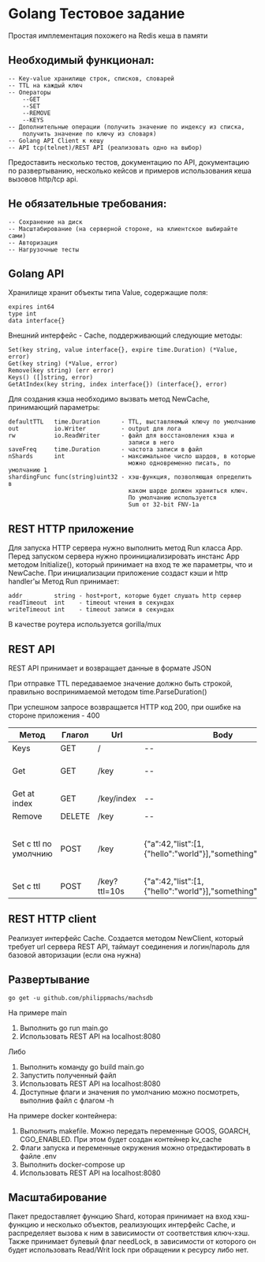 # Golang Тестовое задание

Простая имплементация похожего на Redis кеша в памяти

## Необходимый функционал:
```
-- Key-value хранилище строк, списков, словарей
-- TTL на каждый ключ
-- Операторы
    --GET
    --SET
    --REMOVE
    --KEYS
-- Дополнительные операции (получить значение по индексу из списка,
    получить значение по ключу из словаря)
-- Golang API Client к кешу
-- API tcp(telnet)/REST API (реализовать одно на выбор)
```
Предоставить несколько тестов, документацию по API,
документацию по развертыванию, несколько кейсов
и примеров использования кеша вызовов http/tcp api.

## Не обязательные требования:
```
-- Сохранение на диск
-- Масштабирование (на серверной стороне, на клиентское выбирайте сами)
-- Авторизация
-- Нагрузочные тесты
```

## Golang API
Хранилище хранит объекты типа Value, содержащие поля:
```
expires int64
type int
data interface{}
```
Внешний интерфейс - Cache, поддерживающий следующие методы:
```
Set(key string, value interface{}, expire time.Duration) (*Value, error)
Get(key string) (*Value, error)
Remove(key string) (err error)
Keys() ([]string, error)
GetAtIndex(key string, index interface{}) (interface{}, error)
```
Для создания кэша необходимо вызвать метод NewCache,
принимающий параметры:
```
defaultTTL   time.Duration      - TTL, выставляемый ключу по умолчанию
out          io.Writer          - output для лога
rw           io.ReadWriter      - файл для восстановления кэша и
                                  записи в него
saveFreq     time.Duration      - частота записи в файл
nShards      int                - максимальное число шардов, в которые
                                  можно одновременно писать, по умолчанию 1
shardingFunc func(string)uint32 - хэш-функция, позволяющая определить в
                                  каком шарде должен храниться ключ.
                                  По умолчанию используется
                                  Sum от 32-bit FNV-1a
```
## REST HTTP приложение
Для запуска HTTP сервера нужно выполнить метод Run класса App.
Перед запуском сервера нужно проинициализировать инстанс App методом
Initialize(), который принимает на вход те же параметры, что и NewCache.
При инициализации приложение создаст кэши и http handler'ы
Метод Run принимает:
```
addr         string - host+port, которые будет слушать http сервер
readTimeout  int    - timeout чтения в секундах
writeTimeout int    - timeout записи в секундах
```
В качестве роутера используется gorilla/mux
## REST API
REST API принимает и возвращает данные в формате JSON

При отправке TTL передаваемое значение должно быть строкой, правильно
воспринимаемой методом time.ParseDuration()

При успешном запросе возвращается HTTP код 200, при ошибке на стороне
приложения - 400

| Метод                 | Глагол | Url          | Body                                                         | Пример успешного ответаa                                                                | Пример ошибки                                                    |
|-----------------------|--------|--------------|--------------------------------------------------------------|-----------------------------------------------------------------------------------------|------------------------------------------------------------------|
| Keys                  | GET    | /            | --                                                           | ["string","map","my_key"]                                                               | --                                                               |
| Get                   | GET    | /key         | --                                                           | {"type": 1,"data": [1,"string",{"map": "of_something"},0.2,null,["nested","list",42,]]} | {"error": "key not found"}                                       |
| Get at index          | GET    | /key/index   | --                                                           | {"inner": {"one_more": {"key": "value"}}}                                               | {"error": "cant get item at index"}                              |
| Remove                | DELETE | /key         | --                                                           | "OK"                                                                                    | --                                                               |
| Set с ttl по умолчнию | POST   | /key         | {"a":42,"list":[1,{"hello":"world"}],"something":"anything"} | {"type":2,"data":{"a":42,"list":[1,{"hello":"world"}],"something":"anything"}}          | {"error":"invalid character 'a' looking for beginning of value"} |
| Set с ttl             | POST   | /key?ttl=10s | {"a":42,"list":[1,{"hello":"world"}],"something":"anything"} | {"type":2,"data":{"a":42,"list":[1,{"hello":"world"}],"something":"anything"}}          | {"error":"Malformed duration"}                                   |

## REST HTTP client
Реализует интерфейс Cache. Создается методом NewClient, который требует url сервера
REST API, таймаут соединения и логин/пароль для базовой авторизации (если она нужна)
## Развертывание
```
go get -u github.com/philippmachs/machsdb
```
На примере main
1. Выполнить go run main.go
2. Использовать REST API на localhost:8080

Либо
1. Выполнить команду go build main.go
2. Запустить полученный файл
3. Использовать REST API на localhost:8080
4. Доступные флаги и значения по умолчанию можно посмотреть, выполнив файл с флагом -h

На примере docker контейнера:
1. Выполнить makefile. Можно передать переменные GOOS, GOARCH, CGO_ENABLED. При этом будет создан контейнер kv_cache
2. Флаги запуска и переменные окружения можно отредактировать в файле .env
3. Выполнить docker-compose up
4. Использовать REST API на localhost:8080
## Масштабирование
Пакет предоставляет функцию Shard, которая принимает на вход хэш-функцию
 и несколько объектов, реализующих интерфейс Cache, и распределяет
 вызова к ним в зависимости от соответствия ключ-хэш. Также принимает
 булевый флаг needLock, в зависимости от которого он будет использовать
 Read/Writ lock при обращении к ресурсу либо нет.
